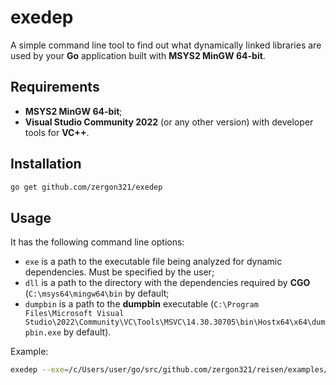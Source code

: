 # exedep

A simple command line tool to find out what dynamically linked libraries are used by your **Go** application built with **MSYS2 MinGW 64-bit**.

## Requirements

- **MSYS2 MinGW 64-bit**;
- **Visual Studio Community 2022** (or any other version) with developer tools for **VC++**.

## Installation

```bash
go get github.com/zergon321/exedep
```

## Usage

It has the following command line options:
- `exe` is a path to the executable file being analyzed for dynamic dependencies. Must be specified by the user;
- `dll` is a path to the directory with the dependencies required by **CGO** (`C:\msys64\mingw64\bin` by default;
- `dumpbin` is a path to the **dumpbin** executable (`C:\Program Files\Microsoft Visual Studio\2022\Community\VC\Tools\MSVC\14.30.30705\bin\Hostx64\x64\dumpbin.exe` by default).

Example:

```bash
exedep --exe=/c/Users/user/go/src/github.com/zergon321/reisen/examples/player/player.exe
```